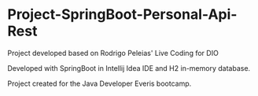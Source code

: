 # Project-SpringBoot-Personal-Api-Rest
Project developed based on Rodrigo Peleias' Live Coding for DIO


Developed with SpringBoot in Intellij Idea IDE and H2 in-memory database.

Project created for the Java Developer Everis bootcamp.
